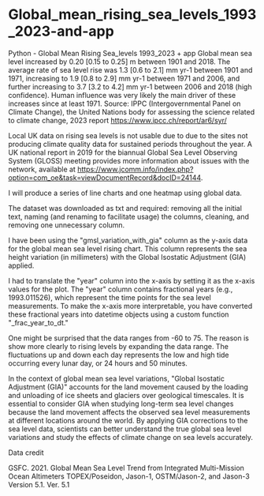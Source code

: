 # Global_mean_rising_sea_levels_1993_2023-and-app
Python - Global Mean Rising Sea_levels 1993_2023 + app
Global mean sea level increased by 0.20 [0.15 to 0.25] m between 1901 and 2018. The average rate of sea level rise was 1.3 [0.6 to 2.1] mm yr-1 between 1901 and 1971, increasing to 1.9 [0.8 to 2.9] mm yr-1 between 1971 and 2006, and further increasing to 3.7 [3.2 to 4.2] mm yr-1 between 2006 and 2018 (high confidence). Human influence was very likely the main driver of these increases since at least 1971. Source: IPPC (Intergovernmental Panel on Climate Change), the United Nations body for assessing the science related to climate change, 2023 report https://www.ipcc.ch/report/ar6/syr/

Local UK data on rising sea levels is not usable due to due to the sites not producing climate quality data for sustained periods throughout the year. A UK national report in 2019 for the biannual Global Sea Level Observing System (GLOSS) meeting provides more information about issues with the network, available at https://www.jcomm.info/index.php?option=com_oe&task=viewDocumentRecord&docID=24144.

I will produce a series of line charts and one heatmap using global data.

The dataset was downloaded as txt and required: removing all the initial text, naming (and renaming to facilitate usage) the columns, cleaning, and removing one unnecessary column.

I have been using the "gmsl_variation_with_gia" column as the y-axis data for the global mean sea level rising chart. This column represents the sea height variation (in millimeters) with the Global Isostatic Adjustment (GIA) applied.

I had to translate the "year" column into the x-axis by setting it as the x-axis values for the plot. The "year" column contains fractional years (e.g., 1993.011526), which represent the time points for the sea level measurements. To make the x-axis more interpretable, you have converted these fractional years into datetime objects using a custom function "_frac_year_to_dt."

One might be surprised that the data ranges from -60 to 75. The reason is show more clearly to rising levels by expanding the data range. The fluctuations up and down each day represents the low and high tide occurring every lunar day, or 24 hours and 50 minutes.

In the context of global mean sea level variations, "Global Isostatic Adjustment (GIA)" accounts for the land movement caused by the loading and unloading of ice sheets and glaciers over geological timescales. It is essential to consider GIA when studying long-term sea level changes because the land movement affects the observed sea level measurements at different locations around the world. By applying GIA corrections to the sea level data, scientists can better understand the true global sea level variations and study the effects of climate change on sea levels accurately.

Data credit

GSFC. 2021. Global Mean Sea Level Trend from Integrated Multi-Mission Ocean Altimeters TOPEX/Poseidon, Jason-1, OSTM/Jason-2, and Jason-3 Version 5.1. Ver. 5.1
